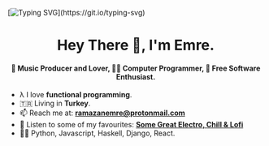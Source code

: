 [![Typing SVG](https://readme-typing-svg.herokuapp.com?font=Source+Code+Pro&color=%23FF4500&size=27&center=true&vCenter=true&height=100&lines=Free+Software;GNU%2FLinux;Unreol+Freedom;Haskell;Functional+Programming...)](https://git.io/typing-svg)

<h1 align="center">Hey There 👋, I'm Emre.</h1>
<h4 align="center">🎹 Music Producer and Lover, 👨‍💻 Computer Programmer, 🐧 Free Software Enthusiast.</h3>

- λ I love **functional programming**.
- 🇹🇷 Living in **Turkey**.
- 📫 Reach me at: **ramazanemre@protonmail.com**
- 🎹 Listen to some of my favourites: **[Some Great Electro, Chill & Lofi](https://music.youtube.com/playlist?list=PLDWIEBk75ZKLSC3F_5kj74F96RL9XnfWa)**
- 👨‍💻 Python, Javascript, Haskell, Django, React.
